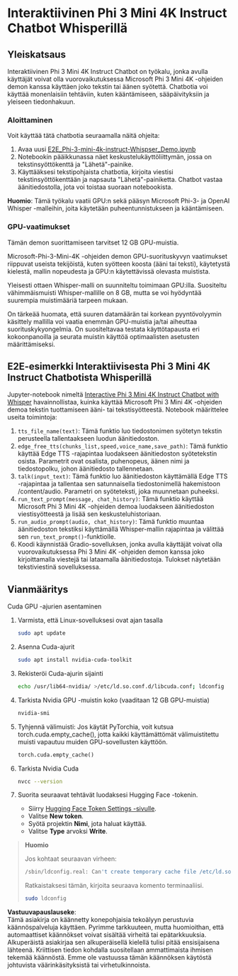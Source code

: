 # Interaktiivinen Phi 3 Mini 4K Instruct Chatbot Whisperillä

## Yleiskatsaus

Interaktiivinen Phi 3 Mini 4K Instruct Chatbot on työkalu, jonka avulla käyttäjät voivat olla vuorovaikutuksessa Microsoft Phi 3 Mini 4K -ohjeiden demon kanssa käyttäen joko tekstin tai äänen syötettä. Chatbotia voi käyttää monenlaisiin tehtäviin, kuten kääntämiseen, sääpäivityksiin ja yleiseen tiedonhakuun.

### Aloittaminen

Voit käyttää tätä chatbotia seuraamalla näitä ohjeita:

1. Avaa uusi [E2E_Phi-3-mini-4k-instruct-Whispser_Demo.ipynb](https://github.com/microsoft/Phi-3CookBook/blob/main/code/06.E2E/E2E_Phi-3-mini-4k-instruct-Whispser_Demo.ipynb)
2. Notebookin pääikkunassa näet keskustelukäyttöliittymän, jossa on tekstinsyöttökenttä ja "Lähetä"-painike.
3. Käyttääksesi tekstipohjaista chatbotia, kirjoita viestisi tekstinsyöttökenttään ja napsauta "Lähetä"-painiketta. Chatbot vastaa äänitiedostolla, jota voi toistaa suoraan notebookista.

**Huomio**: Tämä työkalu vaatii GPU:n sekä pääsyn Microsoft Phi-3- ja OpenAI Whisper -malleihin, joita käytetään puheentunnistukseen ja kääntämiseen.

### GPU-vaatimukset

Tämän demon suorittamiseen tarvitset 12 GB GPU-muistia.

Microsoft-Phi-3-Mini-4K -ohjeiden demon GPU-suorituskyvyn vaatimukset riippuvat useista tekijöistä, kuten syötteen koosta (ääni tai teksti), käytetystä kielestä, mallin nopeudesta ja GPU:n käytettävissä olevasta muistista.

Yleisesti ottaen Whisper-malli on suunniteltu toimimaan GPU:illa. Suositeltu vähimmäismuisti Whisper-mallille on 8 GB, mutta se voi hyödyntää suurempia muistimääriä tarpeen mukaan.

On tärkeää huomata, että suuren datamäärän tai korkean pyyntövolyymin käsittely mallilla voi vaatia enemmän GPU-muistia ja/tai aiheuttaa suorituskykyongelmia. On suositeltavaa testata käyttötapausta eri kokoonpanoilla ja seurata muistin käyttöä optimaalisten asetusten määrittämiseksi.

## E2E-esimerkki Interaktiivisesta Phi 3 Mini 4K Instruct Chatbotista Whisperillä

Jupyter-notebook nimeltä [Interactive Phi 3 Mini 4K Instruct Chatbot with Whisper](https://github.com/microsoft/Phi-3CookBook/blob/main/code/06.E2E/E2E_Phi-3-mini-4k-instruct-Whispser_Demo.ipynb) havainnollistaa, kuinka käyttää Microsoft Phi 3 Mini 4K -ohjeiden demoa tekstin tuottamiseen ääni- tai tekstisyötteestä. Notebook määrittelee useita toimintoja:

1. `tts_file_name(text)`: Tämä funktio luo tiedostonimen syötetyn tekstin perusteella tallentaakseen luodun äänitiedoston.
2. `edge_free_tts(chunks_list,speed,voice_name,save_path)`: Tämä funktio käyttää Edge TTS -rajapintaa luodakseen äänitiedoston syötetekstin osista. Parametrit ovat osalista, puhenopeus, äänen nimi ja tiedostopolku, johon äänitiedosto tallennetaan.
3. `talk(input_text)`: Tämä funktio luo äänitiedoston käyttämällä Edge TTS -rajapintaa ja tallentaa sen satunnaisella tiedostonimellä hakemistoon /content/audio. Parametri on syöteteksti, joka muunnetaan puheeksi.
4. `run_text_prompt(message, chat_history)`: Tämä funktio käyttää Microsoft Phi 3 Mini 4K -ohjeiden demoa luodakseen äänitiedoston viestisyötteestä ja lisää sen keskusteluhistoriaan.
5. `run_audio_prompt(audio, chat_history)`: Tämä funktio muuntaa äänitiedoston tekstiksi käyttämällä Whisper-mallin rajapintaa ja välittää sen `run_text_prompt()`-funktiolle.
6. Koodi käynnistää Gradio-sovelluksen, jonka avulla käyttäjät voivat olla vuorovaikutuksessa Phi 3 Mini 4K -ohjeiden demon kanssa joko kirjoittamalla viestejä tai lataamalla äänitiedostoja. Tulokset näytetään tekstiviestinä sovelluksessa.

## Vianmääritys

Cuda GPU -ajurien asentaminen

1. Varmista, että Linux-sovelluksesi ovat ajan tasalla

    ```bash
    sudo apt update
    ```

2. Asenna Cuda-ajurit

    ```bash
    sudo apt install nvidia-cuda-toolkit
    ```

3. Rekisteröi Cuda-ajurin sijainti

    ```bash
    echo /usr/lib64-nvidia/ >/etc/ld.so.conf.d/libcuda.conf; ldconfig
    ```

4. Tarkista Nvidia GPU -muistin koko (vaaditaan 12 GB GPU-muistia)

    ```bash
    nvidia-smi
    ```

5. Tyhjennä välimuisti: Jos käytät PyTorchia, voit kutsua torch.cuda.empty_cache(), jotta kaikki käyttämättömät välimuistitettu muisti vapautuu muiden GPU-sovellusten käyttöön.

    ```python
    torch.cuda.empty_cache() 
    ```

6. Tarkista Nvidia Cuda

    ```bash
    nvcc --version
    ```

7. Suorita seuraavat tehtävät luodaksesi Hugging Face -tokenin.

    - Siirry [Hugging Face Token Settings -sivulle](https://huggingface.co/settings/tokens?WT.mc_id=aiml-137032-kinfeylo).
    - Valitse **New token**.
    - Syötä projektin **Nimi**, jota haluat käyttää.
    - Valitse **Type** arvoksi **Write**.

> **Huomio**
>
> Jos kohtaat seuraavan virheen:
>
> ```bash
> /sbin/ldconfig.real: Can't create temporary cache file /etc/ld.so.cache~: Permission denied 
> ```
>
> Ratkaistaksesi tämän, kirjoita seuraava komento terminaaliisi.
>
> ```bash
> sudo ldconfig
> ```

**Vastuuvapauslauseke**:  
Tämä asiakirja on käännetty konepohjaisia tekoälyyn perustuvia käännöspalveluja käyttäen. Pyrimme tarkkuuteen, mutta huomioithan, että automaattiset käännökset voivat sisältää virheitä tai epätarkkuuksia. Alkuperäistä asiakirjaa sen alkuperäisellä kielellä tulisi pitää ensisijaisena lähteenä. Kriittisen tiedon kohdalla suositellaan ammattimaista ihmisen tekemää käännöstä. Emme ole vastuussa tämän käännöksen käytöstä johtuvista väärinkäsityksistä tai virhetulkinnoista.
